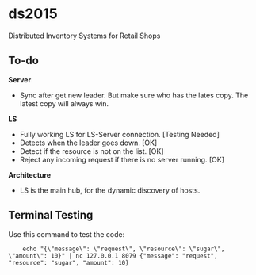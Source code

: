 # ds2015
Distributed Inventory Systems for Retail Shops

## To-do

**Server**
- Sync after get new leader. But make sure who has the lates copy. The latest copy will always win.

**LS**
- Fully working LS for LS-Server connection. [Testing Needed]
- Detects when the leader goes down. [OK]
- Detect if the resource is not on the list. [OK]
- Reject any incoming request if there is no server running. [OK]

**Architecture**
- LS is the main hub, for the dynamic discovery of hosts.

## Terminal Testing
Use this command to test the code:

		echo "{\"message\": \"request\", \"resource\": \"sugar\", \"amount\": 10}" | nc 127.0.0.1 8079 {"message": "request", "resource": "sugar", "amount": 10}